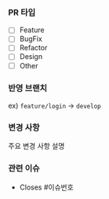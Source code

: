 ### PR 타입
- [ ] Feature
- [ ] BugFix
- [ ] Refactor
- [ ] Design
- [ ] Other

### 반영 브랜치
ex) `feature/login` -> `develop`

### 변경 사항
주요 변경 사항 설명

### 관련 이슈
- Closes #이슈번호